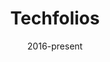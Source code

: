 ---
layout: project
type: project
published: true
image: images/techfoliologo.png
title: Techfolios
permalink: projects/morea-framework
date: 2016-present
labels:
  - Jekyll
  - GitHub Pages
  - Semantic UI
  - JSON Resume
summary: A professional portfolio framework for technology students and professionals.
projecturl: http://techfolios.github.io
---